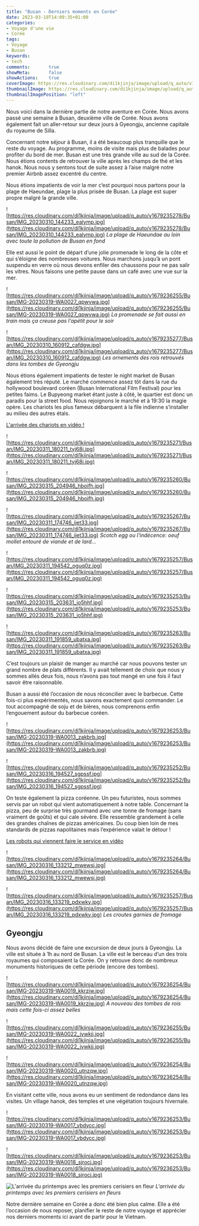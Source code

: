 ```yaml
---
title: "Busan - Derniers moments en Corée"
date: 2023-03-19T14:09:35+01:00
categories:
- Voyage d'une vie
- Corée
tags:
- Voyage
- Busan
keywords:
- tech
comments:       true
showMeta:       false
showActions:    true
coverImage: https://res.cloudinary.com/di1kjinja/image/upload/q_auto/v1679235278/Busan/IMG_20230310_144233_ealymp.jpg
thumbnailImage: https://res.cloudinary.com/di1kjinja/image/upload/q_auto/v1679235278/Busan/IMG_20230310_144233_ealymp.jpg
thumbnailImagePosition: "left"
---
```


Nous voici dans la dernière partie de notre aventure en Corée. Nous avons passé une semaine à Busan, deuxième ville de Corée. Nous avons également fait un aller-retour sur deux jours à Gyeongju, ancienne capitale du royaume de Silla. 

Concernant notre séjour à Busan, il a été beaucoup plus tranquille que le reste du voyage. Au programme, moins de visite mais plus de balades pour profiter du bord de mer. Busan est une très grande ville au sud de la Corée. Nous étions contents de retrouver la ville après les champs de thé et les hanok. Nous nous y sentons tout de suite assez à l’aise malgré notre premier Airbnb assez excentré du centre. 

Nous étions impatients de voir la mer c’est pourquoi nous partons pour la plage de Haeundae, plage la plus prisée de Busan. La plage est super propre malgré la grande ville. 

![https://res.cloudinary.com/di1kjinja/image/upload/q_auto/v1679235278/Busan/IMG_20230310_144233_ealymp.jpg](https://res.cloudinary.com/di1kjinja/image/upload/q_auto/v1679235278/Busan/IMG_20230310_144233_ealymp.jpg)
*La plage de Haeundae au loin avec toute la pollution de Busan en fond*

Elle est aussi le point de départ d’une jolie promenade le long de la côte et qui s’éloigne des nombreuses voitures. Nous marchons jusqu’à un pont suspendu en verre où nous devons enfiler des chaussons pour ne pas salir les vitres. Nous faisons une petite pause dans un café avec une vue sur la mer. 

![https://res.cloudinary.com/di1kjinja/image/upload/q_auto/v1679236255/Busan/IMG-20230319-WA0027_qpwvwa.jpg](https://res.cloudinary.com/di1kjinja/image/upload/q_auto/v1679236255/Busan/IMG-20230319-WA0027_qpwvwa.jpg)
*La promenade se fait aussi en train mais ça creuse pas l'apétit pour le soir*

![https://res.cloudinary.com/di1kjinja/image/upload/q_auto/v1679235277/Busan/IMG_20230310_160912_cafdgw.jpg](https://res.cloudinary.com/di1kjinja/image/upload/q_auto/v1679235277/Busan/IMG_20230310_160912_cafdgw.jpg)
*Les ornements des rois retrouvés dans les tombes de Gyeongju*

Nous étions également impatients de tester le night market de Busan également très réputé. Le marché commence assez tôt dans la rue du hollywood boulevard coréen (Busan International Film Festival) pour les petites faims. Le Bupyeong market étant juste à côté, le quartier est donc un paradis pour la street food. Nous rejoignons le marché et à 19:30 la magie opère. Les chariots les plus fameux débarquent à la file indienne s’installer au milieu des autres étals.

[L'arrivée des chariots en vidéo !](https://res.cloudinary.com/di1kjinja/video/upload/q_auto/v1679236307/Busan/VID_20230311_192406_aswces.mp4)

![https://res.cloudinary.com/di1kjinja/image/upload/q_auto/v1679235271/Busan/IMG_20230311_180211_tyj68i.jpg](https://res.cloudinary.com/di1kjinja/image/upload/q_auto/v1679235271/Busan/IMG_20230311_180211_tyj68i.jpg)

![https://res.cloudinary.com/di1kjinja/image/upload/q_auto/v1679235260/Busan/IMG_20230315_204946_hboifh.jpg](https://res.cloudinary.com/di1kjinja/image/upload/q_auto/v1679235260/Busan/IMG_20230315_204946_hboifh.jpg)

![https://res.cloudinary.com/di1kjinja/image/upload/q_auto/v1679235267/Busan/IMG_20230311_174746_ijet33.jpg](https://res.cloudinary.com/di1kjinja/image/upload/q_auto/v1679235267/Busan/IMG_20230311_174746_ijet33.jpg)
*Scotch egg ou l'indécence: oeuf mollet entouré de viande et de lard...*

![https://res.cloudinary.com/di1kjinja/image/upload/q_auto/v1679235257/Busan/IMG_20230311_194542_oguq0z.jpg](https://res.cloudinary.com/di1kjinja/image/upload/q_auto/v1679235257/Busan/IMG_20230311_194542_oguq0z.jpg)

![https://res.cloudinary.com/di1kjinja/image/upload/q_auto/v1679235253/Busan/IMG_20230315_203631_io5hhf.jpg](https://res.cloudinary.com/di1kjinja/image/upload/q_auto/v1679235253/Busan/IMG_20230315_203631_io5hhf.jpg)

![https://res.cloudinary.com/di1kjinja/image/upload/q_auto/v1679235263/Busan/IMG_20230311_191859_ubatxa.jpg](https://res.cloudinary.com/di1kjinja/image/upload/q_auto/v1679235263/Busan/IMG_20230311_191859_ubatxa.jpg)

C’est toujours un plaisir de manger au marché car nous pouvons tester un grand nombre de plats différents. Il y avait tellement de choix que nous y sommes allés deux fois, nous n’avons pas tout mangé en une fois il faut savoir être raisonnable.

Busan a aussi été l’occasion de nous réconcilier avec le barbecue. Cette fois-ci plus expérimentés, nous savons exactement quoi commander. Le tout accompagné de soju et de bières, nous comprenons enfin l’engouement autour du barbecue coréen. 

![https://res.cloudinary.com/di1kjinja/image/upload/q_auto/v1679236253/Busan/IMG-20230319-WA0013_zakbrb.jpg](https://res.cloudinary.com/di1kjinja/image/upload/q_auto/v1679236253/Busan/IMG-20230319-WA0013_zakbrb.jpg)

![https://res.cloudinary.com/di1kjinja/image/upload/q_auto/v1679235252/Busan/IMG_20230316_194527_sgpssf.jpg](https://res.cloudinary.com/di1kjinja/image/upload/q_auto/v1679235252/Busan/IMG_20230316_194527_sgpssf.jpg)

On teste également la pizza coréenne. Un peu futuristes, nous sommes servis par un robot qui vient automatiquement à notre table. Concernant la pizza, peu de surprise très gourmand avec une tonne de fromage (sans vraiment de goûts) et qui cale sévère. Elle ressemble grandement à celle des grandes chaînes de pizzas américaines. Du coup bien loin de mes standards de pizzas napolitaines mais l’expérience valait le détour ! 

[Les robots qui viennent faire le service en vidéo](https://res.cloudinary.com/di1kjinja/video/upload/q_auto/v1679235295/Busan/VID_20230316_132725_bhssyc.mp4)

![https://res.cloudinary.com/di1kjinja/image/upload/q_auto/v1679235264/Busan/IMG_20230316_133212_mwewsj.jpg](https://res.cloudinary.com/di1kjinja/image/upload/q_auto/v1679235264/Busan/IMG_20230316_133212_mwewsj.jpg)

![https://res.cloudinary.com/di1kjinja/image/upload/q_auto/v1679235257/Busan/IMG_20230316_133219_pdxwky.jpg](https://res.cloudinary.com/di1kjinja/image/upload/q_auto/v1679235257/Busan/IMG_20230316_133219_pdxwky.jpg)
*Les croutes garnies de fromage*

## Gyeongju

Nous avons décidé de faire une excursion de deux jours à Gyeongju. La ville est située à 1h au nord de Busan. La ville est le berceau d’un des trois royaumes qui composaient la Corée. On y retrouve donc de nombreux monuments historiques de cette période (encore des tombes). 

![https://res.cloudinary.com/di1kjinja/image/upload/q_auto/v1679236254/Busan/IMG-20230319-WA0019_kkrziw.jpg](https://res.cloudinary.com/di1kjinja/image/upload/q_auto/v1679236254/Busan/IMG-20230319-WA0019_kkrziw.jpg)
*A nouveau des tombes de rois mais cette fois-ci assez belles*

![https://res.cloudinary.com/di1kjinja/image/upload/q_auto/v1679236255/Busan/IMG-20230319-WA0022_jvwkjj.jpg](https://res.cloudinary.com/di1kjinja/image/upload/q_auto/v1679236255/Busan/IMG-20230319-WA0022_jvwkjj.jpg)

![https://res.cloudinary.com/di1kjinja/image/upload/q_auto/v1679236254/Busan/IMG-20230319-WA0020_utnzqw.jpg](https://res.cloudinary.com/di1kjinja/image/upload/q_auto/v1679236254/Busan/IMG-20230319-WA0020_utnzqw.jpg)

En visitant cette ville, nous avons eu un sentiment de redondance dans les visites. Un village hanok, des temples et une végétation toujours hivernale. 

![https://res.cloudinary.com/di1kjinja/image/upload/q_auto/v1679236253/Busan/IMG-20230319-WA0017_vbdycc.jpg](https://res.cloudinary.com/di1kjinja/image/upload/q_auto/v1679236253/Busan/IMG-20230319-WA0017_vbdycc.jpg)

![https://res.cloudinary.com/di1kjinja/image/upload/q_auto/v1679236253/Busan/IMG-20230319-WA0018_sjrocj.jpg](https://res.cloudinary.com/di1kjinja/image/upload/q_auto/v1679236253/Busan/IMG-20230319-WA0018_sjrocj.jpg)

![L'arrivée du printemps avec les premiers cerisiers en fleur](https://res.cloudinary.com/di1kjinja/image/upload/q_auto/v1679236253/Busan/IMG-20230319-WA0014_c1bftz.jpg)
*L'arrivée du printemps avec les premiers cerisiers en fleurs*

Notre dernière semaine en Corée a donc été bien plus calme. Elle a été l’occasion de nous reposer, planifier le reste de notre voyage et apprécier nos derniers moments ici avant de partir pour le Vietnam.
